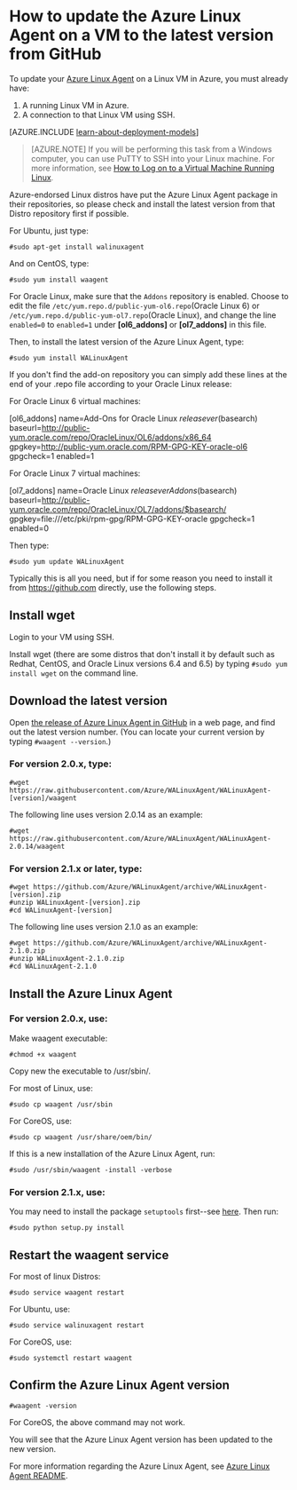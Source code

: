 <properties
	pageTitle="Update the Azure Linux Agent from GitHub | Azure"
	description="Learn how to the update Azure Linux Agent for your Linux VM in Azure to the lateset version from Github"
	services="virtual-machines-linux"
	documentationCenter=""
	authors="SuperScottz"
	manager="timlt"
	editor=""
	tags="azure-resource-manager,azure-service-management"/>

<tags
	ms.service="virtual-machines-linux"
	ms.date="12/14/2015"
	wacn.date=""/>


# How to update the Azure Linux Agent on a VM to the latest version from GitHub

To update your [Azure Linux Agent](https://github.com/Azure/WALinuxAgent) on a Linux VM in Azure, you must already have:

1. A running Linux VM in Azure.
2. A connection to that Linux VM using SSH.

[AZURE.INCLUDE [learn-about-deployment-models](../includes/learn-about-deployment-models-both-include.md)]


> [AZURE.NOTE] If you will  be performing this task from a Windows computer, you can use PuTTY to SSH into your Linux machine. For more information, see [How to Log on to a Virtual Machine Running Linux](/documentation/articles/virtual-machines-linux-classic-log-on/).

Azure-endorsed Linux distros have put the Azure Linux Agent package in their repositories, so please check and install the latest version from that Distro repository first if possible.  

For Ubuntu, just type:

    #sudo apt-get install walinuxagent

And on CentOS, type:

    #sudo yum install waagent

For Oracle Linux, make sure that the `Addons` repository is enabled. Choose to edit the file `/etc/yum.repo.d/public-yum-ol6.repo`(Oracle Linux 6) or `/etc/yum.repo.d/public-yum-ol7.repo`(Oracle Linux), and change the line `enabled=0` to `enabled=1` under **[ol6_addons]** or **[ol7_addons]** in this file.

Then, to install the latest version of the Azure Linux Agent, type:

    #sudo yum install WALinuxAgent

If you don't find the add-on repository you can simply add these lines at the end of your .repo file according to your Oracle Linux release:

For Oracle Linux 6 virtual machines:

  [ol6_addons]
  name=Add-Ons for Oracle Linux $releasever ($basearch)
  baseurl=http://public-yum.oracle.com/repo/OracleLinux/OL6/addons/x86_64
  gpgkey=http://public-yum.oracle.com/RPM-GPG-KEY-oracle-ol6
  gpgcheck=1
  enabled=1

For Oracle Linux 7 virtual machines:

  [ol7_addons]
  name=Oracle Linux $releasever Add ons ($basearch)
  baseurl=http://public-yum.oracle.com/repo/OracleLinux/OL7/addons/$basearch/
  gpgkey=file:///etc/pki/rpm-gpg/RPM-GPG-KEY-oracle
  gpgcheck=1
  enabled=0

Then type:

    #sudo yum update WALinuxAgent

Typically this is all you need, but if for some reason you need to install it from https://github.com directly, use the following steps.


## Install wget

Login to your VM using SSH.

Install wget (there are some distros that don't install it by default such as Redhat, CentOS, and Oracle Linux versions 6.4 and 6.5) by typing `#sudo yum install wget` on the command line.


## Download the latest version

Open [the release of Azure Linux Agent in GitHub](https://github.com/Azure/WALinuxAgent/releases) in a web page, and find out the latest version number. (You can locate your current version by typing `#waagent --version`.)

### For version 2.0.x, type:

    #wget https://raw.githubusercontent.com/Azure/WALinuxAgent/WALinuxAgent-[version]/waagent  

   The following line uses version 2.0.14 as an example:

    #wget https://raw.githubusercontent.com/Azure/WALinuxAgent/WALinuxAgent-2.0.14/waagent  

### For version 2.1.x or later, type:

    #wget https://github.com/Azure/WALinuxAgent/archive/WALinuxAgent-[version].zip
    #unzip WALinuxAgent-[version].zip
    #cd WALinuxAgent-[version]

   The following line uses version 2.1.0 as an example:

    #wget https://github.com/Azure/WALinuxAgent/archive/WALinuxAgent-2.1.0.zip
    #unzip WALinuxAgent-2.1.0.zip  
    #cd WALinuxAgent-2.1.0

## Install the Azure Linux Agent

### For version 2.0.x, use:

 Make waagent executable:

    #chmod +x waagent

 Copy new the executable to /usr/sbin/.

  For most of Linux, use:

    #sudo cp waagent /usr/sbin

  For CoreOS, use:

    #sudo cp waagent /usr/share/oem/bin/

  If this is a new installation of the Azure Linux Agent, run:
 
    #sudo /usr/sbin/waagent -install -verbose

### For version 2.1.x, use:

You may need to install the package `setuptools` first--see [here](https://pypi.python.org/pypi/setuptools). Then run:

    #sudo python setup.py install

## Restart the waagent service

For most of linux Distros:

    #sudo service waagent restart

For Ubuntu, use:

    #sudo service walinuxagent restart

For CoreOS, use:

    #sudo systemctl restart waagent

## Confirm the Azure Linux Agent version

    #waagent -version

For CoreOS, the above command may not work.

You will see that the Azure Linux Agent version has been updated to the new version.

For more information regarding the Azure Linux Agent, see [Azure Linux Agent README](https://github.com/Azure/WALinuxAgent).
